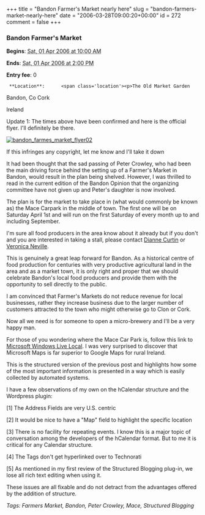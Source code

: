 +++
title = "Bandon Farmer's Market nearly here"
slug = "bandon-farmers-market-nearly-here"
date = "2006-03-28T09:00:20+00:00"
id = 272
comment = false
+++

  <div class='vevent x-wpsb-simple-event'>       

### Bandon Farmer's Market

**Begins**: <abbr class='dtstart' title='2006-04-01T10:00:00'>Sat, 01 Apr 2006 at 10:00 AM</abbr>

**Ends**: <abbr class='dtend' title='2006-04-01T10:00:00'>Sat, 01 Apr 2006 at  2:00 PM</abbr>

**Entry fee**: 0

     **Location**:      <span class='location'><p>The Old Market Garden

Bandon,      Co Cork     

Ireland
    </span></p>       <div>

<p>Update 1: The times above have been confirmed and here is the official flyer. I'll definitely be there.

[![bandon_farmes_market_flyer02](http://static.flickr.com/51/118059814_7d583def10_m.jpg)](http://www.flickr.com/photos/bandon1/118059814/ "Photo Sharing")

 If this infringes any copyright, let me know and I'll take it down

It had been thought that the sad passing of Peter Crowley, who had been the main driving force behind the setting up of a Farmer's Market in Bandon, would result in the plan being shelved. However, I was thrilled to read in the current edition of the Bandon Opinion that the organizing committee have not given up and Peter's daughter is now involved.

The plan is for the market to take place in (what would commonly be known as) the Mace Carpark in the middle of town. The first one will be on Saturday April 1st and will run on the first Saturday of every month up to and including September.

I'm sure all food producers in the area know about it already but if you don't and you are interested in taking a stall, please contact [Dianne Curtin](mailto:dicurtin@eircom.net) or [Veronica Neville](mailto:veronica@rneville.com).

This is genuinely a great leap forward for Bandon. As a historical centre of food production for centuries with very productive agricultural land in the area and as a market town, it is only right and proper that we should celebrate Bandon's local food producers and provide them with the opportunity to sell directly to the public.

I am convinced that Farmer's Markets do not reduce revenue for local businesses, rather they increase business due to the larger number of customers attracted to the town who might otherwise go to Clon or Cork.

Now all we need is for someone to open a micro-brewery and I'll be a very happy man.

For those of you wondering where the Mace Car Park is, follow this link to [Microsoft Windows Live Local](http://local.live.com/?v=2andsp=aN.51.743760_-8.738509_Bandon%20Farmer%27s%20Market_Mace%20Car%20Park). I was very surprised to discover that Microsoft Maps is far superior to Google Maps for rural Ireland.

This is the structured version of the previous post and highlights how some of the most important information is presented in a way which is easily collected by automated systems.

I have a few observations of my own on the hCalendar structure and the Wordpress plugin:

[1] The Address Fields are very U.S. centric

[2] It would be nice to have a "Map" field to highlight the specific location

[3] There is no facility for repeating events. I know this is a major topic of conversation among the developers of the hCalendar format. But to me it is 
critical for any Calendar structure.

[4] The Tags don't get hyperlinked over to Technorati

[5] As mentioned in my first review of the Structured Blogging plug-in, we lose all rich text editing when using it.

 These issues are all fixable and do not detract from the advantages offered by the addition of structure.
</p></div>   

_Tags: Farmers Market, Bandon, Peter Crowley, Mace, Structured Blogging_
  </div>
<script type="application/x-subnode; charset=utf-8">
       <!-- the following is structured blog data for machine readers. -->
       <subnode xmlns:data-view="http://www.w3.org/2003/g/data-view#" data-view:transformation="http://structuredblogging.org/subnode-to-rdf-interpreter.xsl" xmlns="http://www.structuredblogging.org/xmlns#subnode">
            <xml-structured-blog-entry xmlns="http://www.structuredblogging.org/xmlns">
              <generator id="wpsb-1" type="x-wpsb-post" version="1"/><event type="event/generic"><name>Bandon Farmer's Market</name><price>0</price><location address="The Old Market Garden" city="Bandon" state="Co Cork" country="Ireland"/><description>&lt;p&gt;Update 1: The times above have been confirmed and here is the official flyer. I'll definitely be there.&lt;/p&gt;
&lt;p&gt;
&lt;a href= http://www.flickr.com/photos/bandon1/118059814/  title= Photo Sharing &gt;&lt;img src= http://static.flickr.com/51/118059814_7d583def10_m.jpg  width= 240  height= 163  alt= bandon_farmes_market_flyer02  /&gt;&lt;/a&gt;
&lt;/p&gt;
&lt;p&gt; If this infringes any copyright, let me know and I'll take it down&lt;/p&gt;

&lt;p&gt;It had been thought that the sad passing of Peter Crowley, who had been the main driving force behind the setting up of a Farmer's Market in Bandon, would result in the plan being shelved. However, I was thrilled to read in the current edition of the Bandon Opinion that the organizing committee have not given up and Peter's daughter is now involved.&lt;/p&gt;
&lt;p&gt;The plan is for the market to take place in (what would commonly be known as) the Mace Carpark in the middle of town. The first one will be on Saturday April 1st and will run on the first Saturday of every month up to and including September.&lt;/p&gt;
&lt;p&gt;I'm sure all food producers in the area know about it already but if you don't and you are interested in taking a stall, please contact &lt;a target= _blank  href= mailto:dicurtin@eircom.net &gt;Dianne Curtin&lt;/a&gt; or &lt;a target= _blank  href= mailto:veronica@rneville.com &gt;Veronica Neville&lt;/a&gt;.&lt;/p&gt;
&lt;p&gt;This is genuinely a great leap forward for Bandon. As a historical centre of food production for centuries with very productive agricultural land in the area and as a market town, it is only right and proper that we should celebrate Bandon's local food producers and provide them with the opportunity to sell directly to the public.&lt;/p&gt;
&lt;p&gt;I am convinced that Farmer's Markets do not reduce revenue for local businesses, rather they increase business due to the larger number of customers attracted to the town who might otherwise go to Clon or Cork.&lt;/p&gt;
&lt;p&gt;Now all we need is for someone to open a micro-brewery and I'll be a very happy man.&lt;/p&gt;
&lt;p&gt;For those of you wondering where the Mace Car Park is, follow this link to &lt;a target= _blank  href= http://local.live.com/?v=2andamp;sp=aN.51.743760_-8.738509_Bandon%20Farmer%27s%20Market_Mace%20Car%20Park &gt;Microsoft Windows Live Local&lt;/a&gt;. I was very surprised to discover that Microsoft Maps is far superior to Google Maps for rural Ireland.&lt;/p&gt;

&lt;p&gt;This is the structured version of the previous post and highlights how some of the most important information is presented in a way which is easily collected by automated systems.&lt;/p&gt;
&lt;p&gt;I have a few observations of my own on the hCalendar structure and the Wordpress plugin:&lt;/p&gt;
&lt;br /&gt;[1] The Address Fields are very U.S. centric
&lt;br /&gt;[2] It would be nice to have a  Map  field to highlight the specific location
&lt;br /&gt;[3] There is no facility for repeating events. I know this is a major topic of conversation among the developers of the hCalendar format. But to me it is 
critical for any Calendar structure.
&lt;br /&gt;[4] The Tags don't get hyperlinked over to Technorati
&lt;br /&gt;[5] As mentioned in my first review of the Structured Blogging plug-in, we lose all rich text editing when using it.
&lt;p&gt; These issues are all fixable and do not detract from the advantages offered by the addition of structure.&lt;/p&gt;</description><tags>Farmers Market, Bandon, Peter Crowley, Mace, Structured Blogging</tags><begins>2006-04-01T10:00:00</begins><ends>2006-04-01T14:00:00</ends></event>
            </xml-structured-blog-entry>
       </subnode>
       </script>
